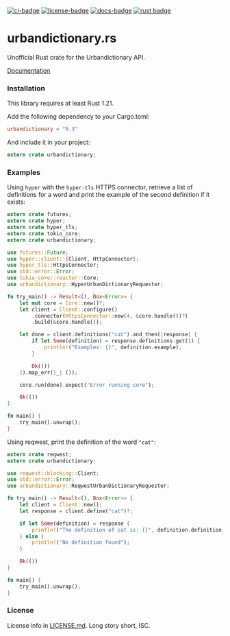 [![ci-badge][]][ci] [![license-badge][]][license] [![docs-badge][]][docs] [![rust badge]][rust link]

# urbandictionary.rs

Unofficial Rust crate for the Urbandictionary API.

[Documentation][docs]

### Installation

This library requires at least Rust 1.21.

Add the following dependency to your Cargo.toml:

```toml
urbandictionary = "0.3"
```

And include it in your project:

```rust
extern crate urbandictionary;
```

### Examples

Using `hyper` with the `hyper-tls` HTTPS connector, retrieve a list of
definitions for a word and print the example of the second definition if it
exists:

```rust
extern crate futures;
extern crate hyper;
extern crate hyper_tls;
extern crate tokio_core;
extern crate urbandictionary;

use futures::Future;
use hyper::client::{Client, HttpConnector};
use hyper_tls::HttpsConnector;
use std::error::Error;
use tokio_core::reactor::Core;
use urbandictionary::HyperUrbanDictionaryRequester;

fn try_main() -> Result<(), Box<Error>> {
    let mut core = Core::new()?;
    let client = Client::configure()
        .connector(HttpsConnector::new(4, &core.handle())?)
        .build(&core.handle());

    let done = client.definitions("cat").and_then(|response| {
        if let Some(definition) = response.definitions.get(1) {
            println!("Examples: {}", definition.example);
        }

        Ok(())
    }).map_err(|_| ());

    core.run(done).expect("Error running core");

    Ok(())
}

fn main() {
    try_main().unwrap();
}
```

Using reqwest, print the definition of the word `"cat"`:

```rust
extern crate reqwest;
extern crate urbandictionary;

use reqwest::blocking::Client;
use std::error::Error;
use urbandictionary::ReqwestUrbanDictionaryRequester;

fn try_main() -> Result<(), Box<Error>> {
    let client = Client::new();
    let response = client.define("cat")?;

    if let Some(definition) = response {
        println!("The definition of cat is: {}", definition.definition);
    } else {
        println!("No definition found");
    }

    Ok(())
}

fn main() {
    try_main().unwrap();
}
```

### License

License info in [LICENSE.md]. Long story short, ISC.

[ci]: https://travis-ci.org/zeyla/urbandictionary.rs
[ci-badge]: https://img.shields.io/travis/zeyla/urbandictionary.rs.svg?style=flat-square
[docs]: https://docs.rs/crate/urbandictionary
[docs-badge]: https://img.shields.io/badge/docs-online-2020ff.svg?style=flat-square
[license.md]: https://github.com/zeyla/urbandictionary.rs/blob/master/LICENSE.md
[license]: https://opensource.org/licenses/ISC
[license-badge]: https://img.shields.io/badge/license-ISC-blue.svg?style=flat-square
[rust badge]: https://img.shields.io/badge/rust-1.21+-93450a.svg?style=flat-square
[rust link]: https://blog.rust-lang.org/2017/10/12/Rust-1.21.html
